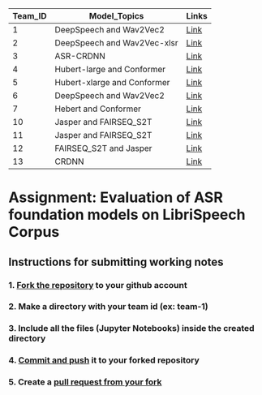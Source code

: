 | Team_ID | Model_Topics                | Links            |
|---------|-----------------------------|------------------|
| 1       | DeepSpeech and Wav2Vec2     | [Link](Team-1/)  |
| 2       | DeepSpeech and Wav2Vec-xlsr | [Link](Team-2/)  |
| 3       | ASR-CRDNN                   | [Link](Team-3/)  |
| 4       | Hubert-large and Conformer  | [Link](Team-4/)  |
| 5       | Hubert-xlarge and Conformer | [Link](Team-5/)  |
| 6       | DeepSpeech and Wav2Vec2     | [Link](Team-6/)  |
| 7       | Hebert and Conformer        | [Link](Team-7/)  |
| 10      | Jasper and FAIRSEQ_S2T      | [Link](Team-10/) |
| 11      | Jasper and FAIRSEQ_S2T      | [Link](Team-11/) |
| 12      | FAIRSEQ_S2T and Jasper      | [Link](Team-12/) |
| 13      | CRDNN                       | [Link](Team-13/) |

# Assignment: Evaluation of ASR foundation models on LibriSpeech Corpus


## Instructions for submitting working notes

### 1. [Fork the repository](https://docs.github.com/en/pull-requests/collaborating-with-pull-requests/working-with-forks/about-forks) to your github account
### 2. Make a directory with your team id (ex: team-1)
### 3. Include all the files (Jupyter Notebooks) inside the created directory
### 4. [Commit and push](https://www.earthdatascience.org/workshops/intro-version-control-git/basic-git-commands/) it to your forked repository
### 5. Create a [pull request from your fork](https://docs.github.com/en/pull-requests/collaborating-with-pull-requests/proposing-changes-to-your-work-with-pull-requests/creating-a-pull-request-from-a-fork)
